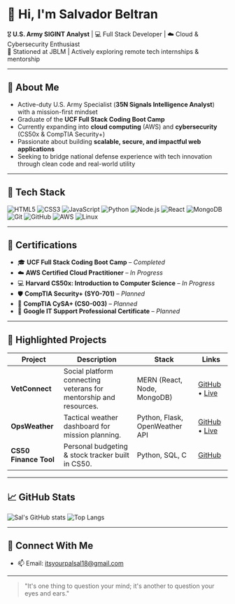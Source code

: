 # 👋 Hi, I'm **Salvador Beltran**

🎖️ **U.S. Army SIGINT Analyst** | 💻 Full Stack Developer | ☁️ Cloud & Cybersecurity Enthusiast  
📍 Stationed at JBLM | Actively exploring remote tech internships & mentorship

---

## 🧠 About Me

- Active-duty U.S. Army Specialist (**35N Signals Intelligence Analyst**) with a mission-first mindset  
- Graduate of the **UCF Full Stack Coding Boot Camp**  
- Currently expanding into **cloud computing** (AWS) and **cybersecurity** (CS50x & CompTIA Security+)  
- Passionate about building **scalable, secure, and impactful web applications**  
- Seeking to bridge national defense experience with tech innovation through clean code and real-world utility

---

## 🔧 Tech Stack

![HTML5](https://img.shields.io/badge/-HTML5-E34F26?style=flat&logo=html5&logoColor=white)
![CSS3](https://img.shields.io/badge/-CSS3-1572B6?style=flat&logo=css3)
![JavaScript](https://img.shields.io/badge/-JavaScript-F7DF1E?style=flat&logo=javascript&logoColor=black)
![Python](https://img.shields.io/badge/-Python-3776AB?style=flat&logo=python&logoColor=white)
![Node.js](https://img.shields.io/badge/-Node.js-339933?style=flat&logo=node.js&logoColor=white)
![React](https://img.shields.io/badge/-React-61DAFB?style=flat&logo=react&logoColor=black)
![MongoDB](https://img.shields.io/badge/-MongoDB-47A248?style=flat&logo=mongodb&logoColor=white)
![Git](https://img.shields.io/badge/-Git-F05032?style=flat&logo=git&logoColor=white)
![GitHub](https://img.shields.io/badge/-GitHub-181717?style=flat&logo=github)
![AWS](https://img.shields.io/badge/-AWS-232F3E?style=flat&logo=amazon-aws&logoColor=white)
![Linux](https://img.shields.io/badge/-Linux-FCC624?style=flat&logo=linux&logoColor=black)

---

## 📜 Certifications

- 🎓 **UCF Full Stack Coding Boot Camp** – *Completed*  
- ☁️ **AWS Certified Cloud Practitioner** – *In Progress*  
- 💻 **Harvard CS50x: Introduction to Computer Science** – *In Progress*  
- 🛡️ **CompTIA Security+ (SY0-701)** – *Planned* 
- 🧪 **CompTIA CySA+ (CS0-003)** – *Planned*  
- 🧰 **Google IT Support Professional Certificate** – *Planned*

---

## 📂 Highlighted Projects

| Project | Description | Stack | Links |
|--------|-------------|-------|-------|
| **VetConnect** | Social platform connecting veterans for mentorship and resources. | MERN (React, Node, MongoDB) | [GitHub](#) • [Live](#) |
| **OpsWeather** | Tactical weather dashboard for mission planning. | Python, Flask, OpenWeather API | [GitHub](#) • [Live](#) |
| **CS50 Finance Tool** | Personal budgeting & stock tracker built in CS50. | Python, SQL, C | [GitHub](#) |

---

## 📈 GitHub Stats
![Sal's GitHub stats](https://github-readme-stats.vercel.app/api?username=itsyourpalsal18&show_icons=true&theme=tokyonight)
![Top Langs](https://github-readme-stats.vercel.app/api/top-langs/?username=itsyourpalsal18&layout=compact&theme=tokyonight)

---

## 🤝 Connect With Me
- 📫 Email: itsyourpalsal18@gmail.com

---

> "It's one thing to question your mind; it's another to question your eyes and ears."

